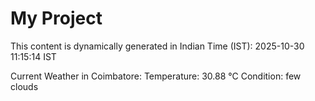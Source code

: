 # My Project

This content is dynamically generated in Indian Time (IST): 2025-10-30 11:15:14 IST


Current Weather in Coimbatore:
Temperature: 30.88 °C
Condition: few clouds
